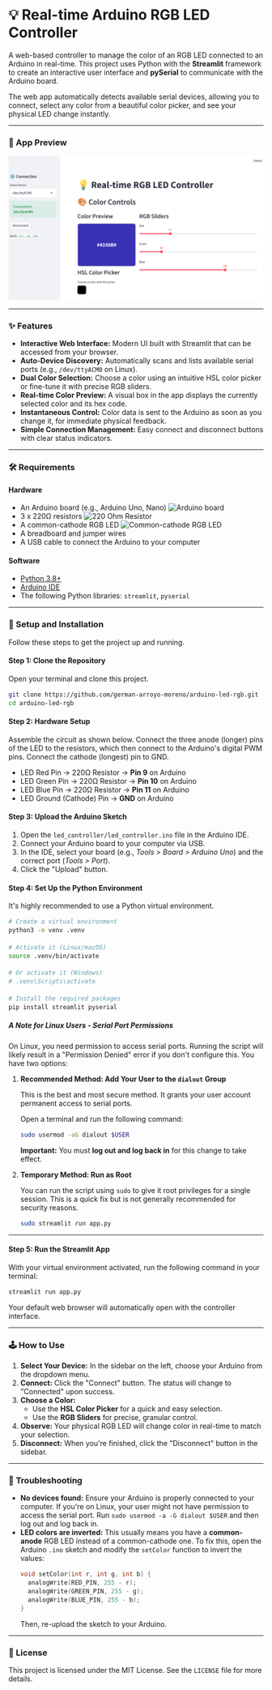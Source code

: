 # 💡 Real-time Arduino RGB LED Controller

[](https://www.python.org/)
[](https://streamlit.io)
[](https://pyserial.readthedocs.io/en/latest/)

A web-based controller to manage the color of an RGB LED connected to an Arduino in real-time. This project uses Python with the **Streamlit** framework to create an interactive user interface and **pySerial** to communicate with the Arduino board.

The web app automatically detects available serial devices, allowing you to connect, select any color from a beautiful color picker, and see your physical LED change instantly.

-----

### 📸 App Preview

![App Screenshot](./img/app-screenshot.png)

-----

### ✨ Features

  * **Interactive Web Interface:** Modern UI built with Streamlit that can be accessed from your browser.
  * **Auto-Device Discovery:** Automatically scans and lists available serial ports (e.g., `/dev/ttyACM0` on Linux).
  * **Dual Color Selection:** Choose a color using an intuitive HSL color picker or fine-tune it with precise RGB sliders.
  * **Real-time Color Preview:** A visual box in the app displays the currently selected color and its hex code.
  * **Instantaneous Control:** Color data is sent to the Arduino as soon as you change it, for immediate physical feedback.
  * **Simple Connection Management:** Easy connect and disconnect buttons with clear status indicators.

-----

### 🛠️ Requirements

#### Hardware


* An Arduino board (e.g., Arduino Uno, Nano)
  <img src="https://freesvg.org/img/Arduino-Fixed.png" alt="Arduino board" width="50%">
* 3 x 220Ω resistors
  <img src="https://electronicsreference.com/wp-content/uploads/2022/02/220-Resistor-Color-Code.gif" alt="220 Ohm Resistor" width="50%">
* A common-cathode RGB LED
  <img src="https://i0.wp.com/www.exploringarduino.com/wp-content/uploads/2013/06/rgb-led.jpg?w=600&ssl=1" alt="Common-cathode RGB LED" width="50%">
* A breadboard and jumper wires
* A USB cable to connect the Arduino to your computer
  
#### Software

  * [Python 3.8+](https://www.python.org/downloads/)
  * [Arduino IDE](https://www.arduino.cc/en/software)
  * The following Python libraries: `streamlit`, `pyserial`

-----

### 🚀 Setup and Installation

Follow these steps to get the project up and running.

#### **Step 1: Clone the Repository**

Open your terminal and clone this project.

```bash
git clone https://github.com/german-arroyo-moreno/arduino-led-rgb.git
cd arduino-led-rgb
```

#### **Step 2: Hardware Setup**

Assemble the circuit as shown below. Connect the three anode (longer) pins of the LED to the resistors, which then connect to the Arduino's digital PWM pins. Connect the cathode (longest) pin to GND.

  * LED Red Pin → 220Ω Resistor → **Pin 9** on Arduino
  * LED Green Pin → 220Ω Resistor → **Pin 10** on Arduino
  * LED Blue Pin → 220Ω Resistor → **Pin 11** on Arduino
  * LED Ground (Cathode) Pin → **GND** on Arduino

#### **Step 3: Upload the Arduino Sketch**

1.  Open the `led_controller/led_controller.ino` file in the Arduino IDE.
2.  Connect your Arduino board to your computer via USB.
3.  In the IDE, select your board (e.g., *Tools \> Board \> Arduino Uno*) and the correct port (*Tools \> Port*).
4.  Click the "Upload" button.

#### **Step 4: Set Up the Python Environment**

It's highly recommended to use a Python virtual environment.

```bash
# Create a virtual environment
python3 -m venv .venv

# Activate it (Linux/macOS)
source .venv/bin/activate

# Or activate it (Windows)
# .venv\Scripts\activate

# Install the required packages
pip install streamlit pyserial
```

##### **A Note for Linux Users - Serial Port Permissions**

On Linux, you need permission to access serial ports. Running the script will likely result in a "Permission Denied" error if you don't configure this. You have two options:

1.  **Recommended Method: Add Your User to the `dialout` Group**

    This is the best and most secure method. It grants your user account permanent access to serial ports.

    Open a terminal and run the following command:

    ```bash
    sudo usermod -aG dialout $USER
    ```

    **Important:** You must **log out and log back in** for this change to take effect.

2.  **Temporary Method: Run as Root**

    You can run the script using `sudo` to give it root privileges for a single session. This is a quick fix but is not generally recommended for security reasons.

    ```bash
    sudo streamlit run app.py
    ```

-----

#### **Step 5: Run the Streamlit App**

With your virtual environment activated, run the following command in your terminal:

```bash
streamlit run app.py
```

Your default web browser will automatically open with the controller interface.

-----

### 🕹️ How to Use

1.  **Select Your Device:** In the sidebar on the left, choose your Arduino from the dropdown menu.
2.  **Connect:** Click the "Connect" button. The status will change to "Connected" upon success.
3.  **Choose a Color:**
      * Use the **HSL Color Picker** for a quick and easy selection.
      * Use the **RGB Sliders** for precise, granular control.
4.  **Observe:** Your physical RGB LED will change color in real-time to match your selection.
5.  **Disconnect:** When you're finished, click the "Disconnect" button in the sidebar.

-----

### 🔧 Troubleshooting

  * **No devices found:** Ensure your Arduino is properly connected to your computer. If you're on Linux, your user might not have permission to access the serial port. Run `sudo usermod -a -G dialout $USER` and then log out and log back in.
  * **LED colors are inverted:** This usually means you have a **common-anode** RGB LED instead of a common-cathode one. To fix this, open the Arduino `.ino` sketch and modify the `setColor` function to invert the values:
    ```cpp
    void setColor(int r, int g, int b) {
      analogWrite(RED_PIN, 255 - r);
      analogWrite(GREEN_PIN, 255 - g);
      analogWrite(BLUE_PIN, 255 - b);
    }
    ```
    Then, re-upload the sketch to your Arduino.

-----

### 📜 License

This project is licensed under the MIT License. See the `LICENSE` file for more details.
